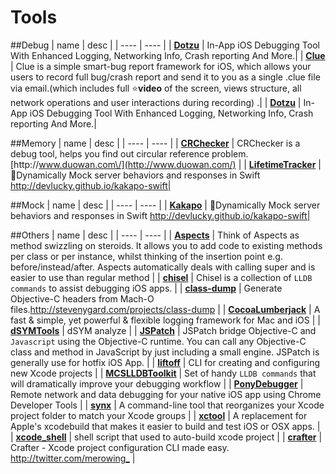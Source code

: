 # Tools

##Debug
| name | desc |
| ---- | ---- |
| [**Dotzu**](https://github.com/remirobert/Dotzu) | In-App iOS Debugging Tool With Enhanced Logging, Networking Info, Crash reporting And More.|
| [**Clue**](https://github.com/Geek-1001/Clue) | Clue is a simple smart-bug report framework for iOS, which allows your users to record full bug/crash report and send it to you as a single .clue file via email.(which includes full ⭐️**video** of the screen, views structure, all network operations and user interactions during recording) .|
| [**Dotzu**](https://github.com/remirobert/Dotzu) | In-App iOS Debugging Tool With Enhanced Logging, Networking Info, Crash reporting And More.|

##Memory
| name | desc |
| ---- | ---- |
| [**CRChecker**](https://github.com/duowan/CRChecker) | CRChecker is a debug tool, helps you find out circular reference problem.[http:\/\/www.duowan.com\/](http://www.duowan.com/) |
| [**LifetimeTracker**](https://github.com/krzysztofzablocki/LifetimeTracker) | 🐤Dynamically Mock server behaviors and responses in Swift http://devlucky.github.io/kakapo-swift|

##Mock
| name | desc |
| ---- | ---- |
| [**Kakapo**](https://github.com/devlucky/Kakapo) | 🐤Dynamically Mock server behaviors and responses in Swift http://devlucky.github.io/kakapo-swift|

##Others
| name | desc |
| ---- | ---- |
| [**Aspects**](https://github.com/steipete/Aspects) | Think of Aspects as method swizzling on steroids. It allows you to add code to existing methods per class or per instance, whilst thinking of the insertion point e.g. before\/instead\/after. Aspects automatically deals with calling super and is easier to use than regular method |
| [**chisel**](https://github.com/facebook/chisel) | Chisel is a collection of `LLDB commands` to assist debugging iOS apps. |
| [**class-dump**](https://github.com/nygard/class-dump) | Generate Objective-C headers from Mach-O files.[http:\/\/stevenygard.com\/projects\/class-dump](http://stevenygard.com/projects/class-dump) |
| [**CocoaLumberjack**](https://github.com/CocoaLumberjack/CocoaLumberjack) | A fast & simple, yet powerful & flexible logging framework for Mac and iOS |
| [**dSYMTools**](https://github.com/answer-huang/dSYMTools) | dSYM analyze |
| [**JSPatch**](https://github.com/bang590/JSPatch) | JSPatch bridge Objective-C and `Javascript` using the Objective-C runtime. You can call any Objective-C class and method in JavaScript by just including a small engine. JSPatch is generally use for hotfix iOS App. |
| [**liftoff**](https://github.com/thoughtbot/liftoff?utm_source=ios+dev+tools&utm_medium=website&utm_campaign=ios+dev+tools&at=11lvzs&ct=ios+dev+tools) | CLI for creating and configuring new Xcode projects |
| [**MCSLLDBToolkit**](https://github.com/macoscope/MCSLLDBToolkit) | Set of handy `LLDB commands` that will dramatically improve your debugging workflow |
| [**PonyDebugger**](https://github.com/square/PonyDebugger) | Remote network and data debugging for your native iOS app using Chrome Developer Tools |
| [**synx**](https://github.com/venmo/synx) | A command-line tool that reorganizes your Xcode project folder to match your Xcode groups |
| [**xctool**](https://github.com/facebook/xctool) | A replacement for Apple's xcodebuild that makes it easier to build and test iOS or OSX apps. |
| [**xcode\_shell**](https://github.com/webfrogs/xcode_shell) | shell script that used to auto-build xcode project |
| [**crafter**](https://github.com/krzysztofzablocki/crafter) | Crafter - Xcode project configuration CLI made easy. <http://twitter.com/merowing_> |











